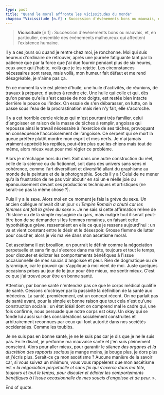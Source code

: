 ```yaml
---
type: post
title: "Quand le moral affronte les vicissitudes du monde"
chapeau "Vicissitude [n.f] : Succession d'événements bons ou mauvais, et, en particulier, ensemble des événements malheureux qui affectent l'existence humaine."
---
```


> **Vicissitude** [n.f] : Succession d'événements bons ou mauvais, et, en particulier, ensemble des événements malheureux qui affectent l'existence humaine.

Il y a ces jours où quand je rentre chez moi, je ronchonne. Moi qui suis heureux d'ordinaire de retrouver, après une journée fatiguante tant par la patience que par la force que j'ai due fournir pendant plus de six heures, ceux avec qui j'habite, voilà que je les rejette. Les circonstances nécessaires sont rares, mais voilà, mon humeur fait défaut et me rend désagréable, je n'aime pas ça.

En ce moment la vie est pleine d'huile, une huile d'activités, de réunions, de travaux à préparer, d'autres à rendre etc. Une huile qui colle et qui, dès qu'on pense qu'elle s'est cassée de nos doigts, est restée bien intacte derrière le pouce ou l'index. On essaie de s'en débarasser, on lutte, on la passe sous l'eau de la procrastination mais rien n'y fait, elle s'accroche.

Il y a cet horrible cercle vicieux qui m'est pourtant très familier, celui d'angoisser en raison de la masse de tâches à remplir, angoisse qui repousse ainsi le travail nécessaire à l'exercice de ses tâches, provoquant en conséquence l'accroissement de l'angoisse. Ce serpent qui se mort la queue préfère plutôt mordre mon esprit et mes nerfs. Je n'ai jamais vraiment apprécié les reptiles, peut-être plus que les chiens mais tout de même, alors mieux vaut pour moi régler ce problème.

Alors je m'échappe hors du réel. Soit dans une autre construction du réel, celle de la science ou du fictionnel, soit dans des univers sans sens ni cohérence, comme l'art diversifiant et diversifié allant du graphisme au monde de la peinture et de la photographie. Soucis il y a ! Celui de ne mener qu'a la frustration de ne pas voir aboutir en soi un·e réelle joie ou épanouissement devant ces productions techniques et artistiques (ne serait-ce pas la même chose ?).

Puis il y a le sexe. Alors moi en ce moment je fais la grève du sexe. Un ancien collègue m'avait dit un jour « *l'Empire Romain a chuté car les femmes ont fait la grève du sexe* ». Je ne sais si cette affirmation relève de l'histoire ou de la simple mysoginie du gars, mais malgré tout il serait peut-être bon de se demander si les femmes romaines, en faisant cette hypothétique grève, ressentaient en elle ce que je ressens aujourd'hui : un va et vient constant entre le désir et le désespoir. Grosse flemme de lutter pour coucher, alors je vis ma vie dans mon ascetisme moral.

Cet ascetisme il est brouillon, on pourrait le définir comme la négociation perpetuelle et sans fin qui s'exerce dans ma tête, toujours et tout le temps, pour discuter et édicter les comportements bénéfiques à l'issue occasionnelle de mes soucis d'angoisse et peur. Rien de dogmatique ou de tyrannique, car le pouvoir qui s'applique à moi vient de moi. Juste quelques occasions prises au jour de le jour pour être mieux, me sentir mieux. C'est ce que j'ai trouvé pour être en bonne santé.

Attention, par bonne santé n'entendez pas ce que le corps médical qualifie de santé. Cessons d'octroyer par la passivité la définition de la santé aux médecins. La santé, premièrement, est un concept récent. On ne parlait pas de santé avant, pour la simple et bonne raison que tout cela n'est qu'une construction sociale : un état idéal dont on comprend mal le cadre qui, une fois confirmé, nous persuade que notre corps est okay. Un okay qui se fonde lui aussi sur des considérations socialement construites et arbitrairement reconnues par ceux qui font autorité dans nos sociétés occidentales. Comme les toubibs.

Je ne suis pas en bonne santé, je ne le suis pas car je dis que je ne le suis pas. En le disant, je performe ma mauvaise santé et j'en suis pleinement conscient. Alors pour aller mieux, pour garantir le *silence des organes et la discrètion des rapports sociaux* je mange moins, je bouge plus, je dors plus et j'écris plus. Serait-ce ça mon ascétisme ? Aucune manière de la savoir car, si vous suivez un minimum, vous vous rappelerez que mon ascétisme est « *la négociation perpetuelle et sans fin qui s'exerce dans ma tête, toujours et tout le temps, pour discuter et édicter les comportements bénéfiques à l'issue occasionnelle de mes soucis d'angoisse et de peur.* ».

End of quote.